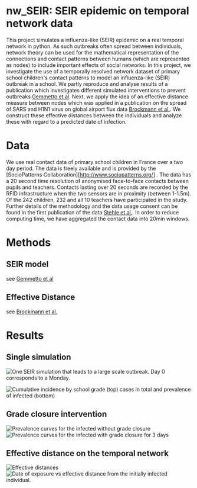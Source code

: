 # nw_SEIR: SEIR epidemic on temporal network data

This project simulates a influenza-like (SEIR) epidemic on a real temporal network in python. 
As such outbreaks often spread between individuals, network theory can be used for the mathematical representation of the connections and contact patterns between humans (which are represented as nodes) to include important effects of social networks. In this project, we investigate the use of a temporally resolved network dataset of primary school children's contact patterns to model an influenza-like (SEIR) outbreak in a school. We partly reproduce and analyse results of a publication which investigates different simulated interventions to prevent outbreaks [Gemmetto et al](http://www.sociopatterns.org/publications/targeted-class-closure/). Next,  we apply the idea of an effective distance measure between nodes  which was applied in a publication on the spread of SARS and H1N1 virus on global airport flux data [Brockmann et al.](http://science.sciencemag.org/content/342/6164/1337). We construct these effective distances between the individuals and analyze these with regard to a predicted date of infection. 

# Data

We use real contact data of primary school children in France over a two day period. The data is freely available and is provided by the [SocioPatterns Collaboration][http://www.sociopatterns.org/] . The data has a 20 second time resolution of anonymised face-to-face contacts between pupils and teachers. Contacts lasting over 20 seconds are recorded by the RFID infrastructure when the two sensors are in proximity (between 1-1.5m). Of the 242 children, 232 and all 10 teachers have participated in the study. Further details of the methodology and the data usage consent can be found in the first publication of the data [Stehle et al.](http://journals.plos.org/plosone/article?id=10.1371/journal.pone.0023176). In order to reduce computing time, we have aggregated the contact data into 20min windows.

# Methods
## SEIR model
see [Gemmetto et al](http://www.sociopatterns.org/publications/targeted-class-closure/)

## Effective Distance
see [Brockmann et al.](http://science.sciencemag.org/content/342/6164/1337)
# Results
## Single simulation
![One SEIR simulation that leads to a large scale outbreak. Day 0 corresponds to a Monday.](https://user-images.githubusercontent.com/29401818/32862099-d4d64f80-ca4e-11e7-9c44-0e02e8403183.png&s=300)

![Cumulative incidence by school grade (top) cases in total and prevalence of infected (bottom)](https://user-images.githubusercontent.com/29401818/32862112-e30ab082-ca4e-11e7-85d5-ba7f9799a702.png)

## Grade closure intervention
![Prevalence curves for the infected without grade closure](https://user-images.githubusercontent.com/29401818/32862130-02988fd2-ca4f-11e7-9bab-1531f5de1d57.png)
![Prevalence curves for the infected with grade closure for 3 days](https://user-images.githubusercontent.com/29401818/32862142-10d65962-ca4f-11e7-8086-fc00072c1fee.png)

## Effective distance on the temporal network
![Effective distances](https://user-images.githubusercontent.com/29401818/32862158-1c23f342-ca4f-11e7-8994-f5decf1d484f.png)
![Date of exposure vs effective distance from the initially infected individual.](https://user-images.githubusercontent.com/29401818/32862179-2a3c1c7a-ca4f-11e7-8141-b9b3e57bea27.png)
